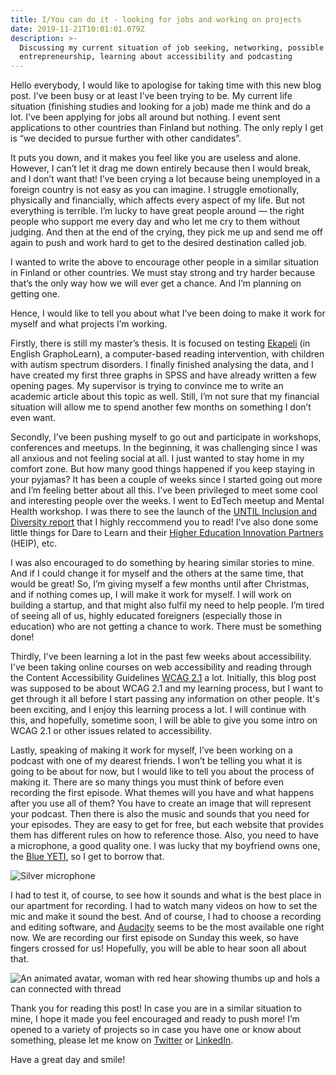 ```yaml
---
title: I/You can do it - looking for jobs and working on projects
date: 2019-11-21T10:01:01.079Z
description: >-
  Discussing my current situation of job seeking, networking, possible
  entrepreneurship, learning about accessibility and podcasting
---
```

Hello everybody, I would like to apologise for taking time with this new blog post. I’ve been busy or at least I’ve been trying to be. My current life situation (finishing studies and looking for a job) made me think and do a lot. I’ve been applying for jobs all around but nothing. I event sent applications to other countries than Finland but nothing. The only reply I get is “we decided to pursue further with other candidates”.

It puts you down, and it makes you feel like you are useless and alone. However, I can’t let it drag me down entirely because then I would break, and I don’t want that! I’ve been crying a lot because being unemployed in a foreign country is not easy as you can imagine. I struggle emotionally, physically and financially, which affects every aspect of my life. But not everything is terrible. I’m lucky to have great people around — the right people who support me every day and who let me cry to them without judging. And then at the end of the crying, they pick me up and send me off again to push and work hard to get to the desired destination called job. 

I wanted to write the above to encourage other people in a similar situation in Finland or other countries. We must stay strong and try harder because that’s the only way how we will ever get a chance. And I’m planning on getting one. 

Hence, I would like to tell you about what I’ve been doing to make it work for myself and what projects I’m working.

Firstly, there is still my master’s thesis. It is focused on testing [Ekapeli](https://info.grapholearn.com/) (in English GraphoLearn), a computer-based reading intervention, with children with autism spectrum disorders. I finally finished analysing the data, and I have created my first three graphs in SPSS and have already written a few opening pages. My supervisor is trying to convince me to write an academic article about this topic as well. Still, I’m not sure that my financial situation will allow me to spend another few months on something I don’t even want. 

Secondly, I’ve been pushing myself to go out and participate in workshops, conferences and meetups. In the beginning, it was challenging since I was all anxious and not feeling social at all. I just wanted to stay home in my comfort zone. But how many good things happened if you keep staying in your pyjamas? It has been a couple of weeks since I started going out more and I’m feeling better about all this. I’ve been privileged to meet some cool and interesting people over the weeks. I went to EdTech meetup and Mental Health workshop. I was there to see the launch of the [UNTIL Inclusion and Diversity report](https://until.un.org/sites/default/files/inline-files/UNTIL_Inclusion_and_Diversity_Tech_Report_2019.pdf) that I highly reccommend you to read! I’ve also done some little things for Dare to Learn and their [Higher Education Innovation Partners](http://www.daretolearn.fi/heip.html) (HEIP), etc.

I was also encouraged to do something by hearing similar stories to mine. And if I could change it for myself and the others at the same time, that would be great! So, I’m giving myself a few months until after Christmas, and if nothing comes up, I will make it work for myself. I will work on building a startup, and that might also fulfil my need to help people. I’m tired of seeing all of us, highly educated foreigners (especially those in education) who are not getting a chance to work. There must be something done!

Thirdly, I've been learning a lot in the past few weeks about accessibility. I've been taking online courses on web accessibility and reading through the Content Accessibility Guidelines [WCAG 2.1](https://www.w3.org/TR/WCAG21/) a lot. Initially, this blog post was supposed to be about WCAG 2.1 and my learning process, but I want to get through it all before I start passing any information on other people. It's been exciting, and I enjoy this learning process a lot. I will continue with this, and hopefully, sometime soon, I will be able to give you some intro on WCAG 2.1 or other issues related to accessibility.

Lastly, speaking of making it work for myself, I’ve been working on a podcast with one of my dearest friends. I won’t be telling you what it is going to be about for now, but I would like to tell you about the process of making it. There are so many things you must think of before even recording the first episode. What themes will you have and what happens after you use all of them? You have to create an image that will represent your podcast. Then there is also the music and sounds that you need for your episodes. They are easy to get for free, but each website that provides them has different rules on how to reference those. Also, you need to have a microphone, a good quality one. I was lucky that my boyfriend owns one, the [Blue YETI](https://www.bluedesigns.com/products/yeti/), so I get to borrow that. 

![Silver microphone](/img/img_20191121_115626.jpg "Blue Yeti Microphone ")

I had to test it, of course, to see how it sounds and what is the best place in our apartment for recording. I had to watch many videos on how to set the mic and make it sound the best. And of course, I had to choose a recording and editing software, and [Audacity](https://www.audacityteam.org/) seems to be the most available one right now. We are recording our first episode on Sunday this week, so have fingers crossed for us! Hopefully, you will be able to hear soon all about that. 

![An animated avatar, woman with red hear showing thumbs up and hols a can connected with thread](/img/jvj.jpeg "The avatar of me, the podcaster")

Thank you for reading this post! In case you are in a similar situation to mine, I hope it made you feel encouraged and ready to push more! I’m opened to a variety of projects so in case you have one or know about something, please let me know on [Twitter](https://twitter.com/petra_kucharova) or [LinkedIn](www.linkedin.com/in/petra-kucharova). 

Have a great day and smile!
